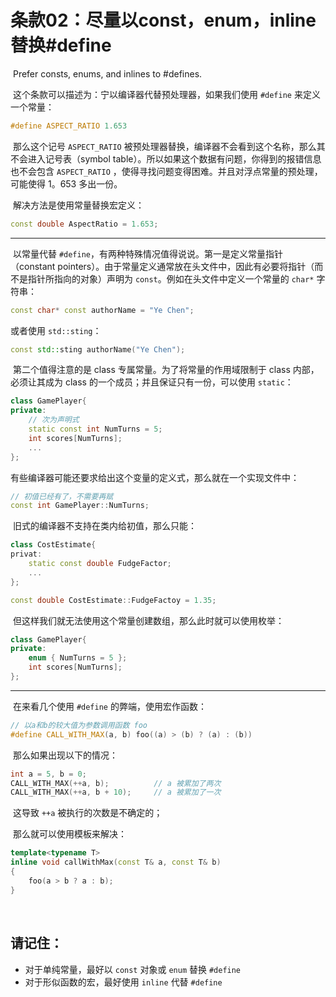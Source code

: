 # 条款02：尽量以const，enum，inline替换#define

​		Prefer consts, enums, and inlines to #defines.

​	这个条款可以描述为：宁以编译器代替预处理器，如果我们使用 `#define` 来定义一个常量：

````c++
#define ASPECT_RATIO 1.653
````

​	那么这个记号 `ASPECT_RATIO` 被预处理器替换，编译器不会看到这个名称，那么其不会进入记号表（symbol table）。所以如果这个数据有问题，你得到的报错信息也不会包含  `ASPECT_RATIO` ，使得寻找问题变得困难。并且对浮点常量的预处理，可能使得 1。653 多出一份。

​	解决方法是使用常量替换宏定义：

```c++
const double AspectRatio = 1.653;
```

---



​	以常量代替 `#define`，有两种特殊情况值得说说。第一是定义常量指针（constant pointers）。由于常量定义通常放在头文件中，因此有必要将指针（而不是指针所指向的对象）声明为 `const`。例如在头文件中定义一个常量的 `char*` 字符串：

````c++
const char* const authorName = "Ye Chen";
````

或者使用 `std::sting`：

````c++
const std::sting authorName("Ye Chen");
````

​	第二个值得注意的是 class 专属常量。为了将常量的作用域限制于 class 内部，必须让其成为 class 的一个成员；并且保证只有一份，可以使用 `static`：

````c++
class GamePlayer{
private:
    // 次为声明式
	static const int NumTurns = 5;
	int scores[NumTurns];
	...
};
````

​	有些编译器可能还要求给出这个变量的定义式，那么就在一个实现文件中：

````c++
// 初值已经有了，不需要再赋
const int GamePlayer::NumTurns;
````

​	旧式的编译器不支持在类内给初值，那么只能：

```c++
class CostEstimate{
privat:
	static const double FudgeFactor;
	...
};

const double CostEstimate::FudgeFactoy = 1.35;
```

​	但这样我们就无法使用这个常量创建数组，那么此时就可以使用枚举：

````c++
class GamePlayer{
private:
	enum { NumTurns = 5 };
	int scores[NumTurns];
};
````

---



​	在来看几个使用 `#define` 的弊端，使用宏作函数：

````c++
// 以a和b的较大值为参数调用函数 foo
#define CALL_WITH_MAX(a, b) foo((a) > (b) ? (a) : (b))
````

​	那么如果出现以下的情况：

````c++
int a = 5, b = 0;
CALL_WITH_MAX(++a, b);			// a 被累加了两次
CALL_WITH_MAX(++a, b + 10);		// a 被累加了一次
````

​	这导致 `++a` 被执行的次数是不确定的；

​	那么就可以使用模板来解决：

````c++
template<typename T>
inline void callWithMax(const T& a, const T& b)
{
	foo(a > b ? a : b);
}
````

​	



## 请记住：

- 对于单纯常量，最好以 `const` 对象或 `enum` 替换 `#define`
- 对于形似函数的宏，最好使用 `inline` 代替 `#define`